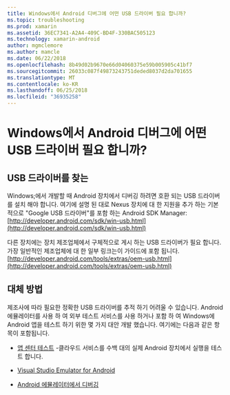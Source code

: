 ```yaml
---
title: Windows에서 Android 디버그에 어떤 USB 드라이버 필요 합니까?
ms.topic: troubleshooting
ms.prod: xamarin
ms.assetid: 36EC7341-A2A4-409C-BD4F-330BAC505123
ms.technology: xamarin-android
author: mgmclemore
ms.author: mamcle
ms.date: 06/22/2018
ms.openlocfilehash: 8b49d02b9670e66d04060375e59b005905c41bf7
ms.sourcegitcommit: 26033c087f49873243751deded8037d2da701655
ms.translationtype: MT
ms.contentlocale: ko-KR
ms.lasthandoff: 06/25/2018
ms.locfileid: "36935258"
---
```

# <a name="what-usb-drivers-do-i-need-to-debug-android-on-windows"></a>Windows에서 Android 디버그에 어떤 USB 드라이버 필요 합니까?

## <a name="finding-usb-drivers"></a>USB 드라이버를 찾는

Windows;에서 개발할 때 Android 장치에서 디버깅 하려면 호환 되는 USB 드라이버를 설치 해야 합니다. 여기에 설명 된 대로 Nexus 장치에 대 한 지원을 추가 하는 기본적으로 "Google USB 드라이버"를 포함 하는 Android SDK Manager: [http://developer.android.com/sdk/win-usb.html](http://developer.android.com/sdk/win-usb.html)

다른 장치에는 장치 제조업체에서 구체적으로 게시 하는 USB 드라이버가 필요 합니다. 가장 일반적인 제조업체에 대 한 일부 링크는이 가이드에 포함 됩니다. [http://developer.android.com/tools/extras/oem-usb.html](http://developer.android.com/tools/extras/oem-usb.html)

## <a name="alternatives"></a>대체 방법

제조사에 따라 필요한 정확한 USB 드라이버를 추적 하기 어려울 수 있습니다. Android 에뮬레이터를 사용 하 여 외부 테스트 서비스를 사용 하거나 포함 하 여 Windows에 Android 앱을 테스트 하기 위한 몇 가지 대안 개발 했습니다. 여기에는 다음과 같은 항목이 포함됩니다.

- [앱 센터 테스트](https://docs.microsoft.com/appcenter/test-cloud/) -클라우드 서비스를 수백 대의 실제 Android 장치에서 실행을 테스트 합니다.

- [Visual Studio Emulator for Android](https://www.visualstudio.com/en-us/features/msft-android-emulator-vs.aspx)

- [Android 에뮬레이터에서 디버깅](~/android/deploy-test/debugging/debug-on-emulator.md)


